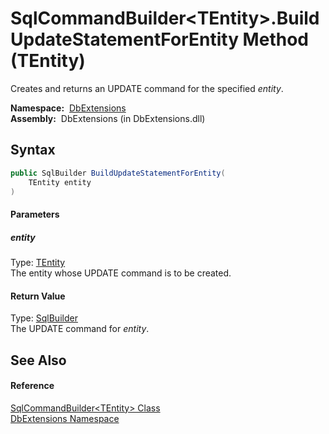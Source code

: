 SqlCommandBuilder&lt;TEntity>.BuildUpdateStatementForEntity Method (TEntity)
============================================================================
  Creates and returns an UPDATE command for the specified *entity*.

  **Namespace:**  [DbExtensions][1]  
  **Assembly:**  DbExtensions (in DbExtensions.dll)

Syntax
------

```csharp
public SqlBuilder BuildUpdateStatementForEntity(
	TEntity entity
)
```

#### Parameters

##### *entity*
Type: [TEntity][2]  
The entity whose UPDATE command is to be created.

#### Return Value
Type: [SqlBuilder][3]  
The UPDATE command for *entity*.

See Also
--------

#### Reference
[SqlCommandBuilder&lt;TEntity> Class][2]  
[DbExtensions Namespace][1]  

[1]: ../README.md
[2]: README.md
[3]: ../SqlBuilder/README.md
